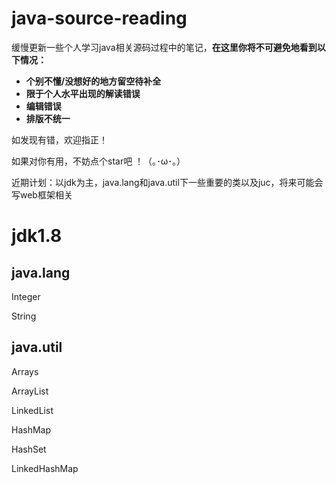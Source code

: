 # java-source-reading

缓慢更新一些个人学习java相关源码过程中的笔记，**在这里你将不可避免地看到以下情况：**

- **个别不懂/没想好的地方留空待补全**
- **限于个人水平出现的解读错误**
- **编辑错误**
- **排版不统一**

如发现有错，欢迎指正！

如果对你有用，不妨点个star吧 ！（｡･ω･｡） 

近期计划：以jdk为主，java.lang和java.util下一些重要的类以及juc，将来可能会写web框架相关

# jdk1.8

## java.lang

Integer

String

## java.util

Arrays

ArrayList

LinkedList

HashMap

HashSet

LinkedHashMap

